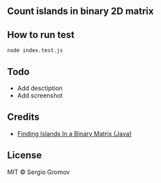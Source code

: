 ## Count islands in binary 2D matrix

## How to run test
```
node index.test.js
```

## Todo
- Add desctiption
- Add screenshot

## Credits
- [Finding Islands In a Binary Matrix (Java)](http://www.huristic.co/blog/2016/10/14/finding-islands-in-an-adjacency-matrix)


## License
MIT © Sergio Gromov

